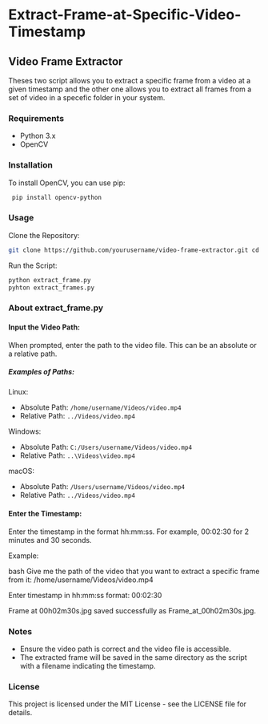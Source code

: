# Extract-Frame-at-Specific-Video-Timestamp
## Video Frame Extractor

Theses two script allows you to extract a specific frame from a video at a given timestamp and the other one allows you to extract all frames from a set of video in a specefic folder in your system.

### Requirements

- Python 3.x
- OpenCV

### Installation

To install OpenCV, you can use pip:

```bash
 pip install opencv-python
```

### Usage

Clone the Repository:
```bash
git clone https://github.com/yourusername/video-frame-extractor.git cd video-frame-extractor
```

Run the Script:
```bash
python extract_frame.py
pyhton extract_frames.py
```
### About extract_frame.py
#### Input the Video Path:

When prompted, enter the path to the video file. This can be an absolute or a relative path.

##### Examples of Paths:

Linux:
- Absolute Path: `/home/username/Videos/video.mp4`
- Relative Path: `../Videos/video.mp4`

Windows:
- Absolute Path: `C:/Users/username/Videos/video.mp4`
- Relative Path: `..\Videos\video.mp4`

macOS:
- Absolute Path: `/Users/username/Videos/video.mp4`
- Relative Path: `../Videos/video.mp4`

#### Enter the Timestamp:

Enter the timestamp in the format hh:mm:ss. For example, 00:02:30 for 2 minutes and 30 seconds.

Example:

bash Give me the path of the video that you want to extract a specific frame from it: /home/username/Videos/video.mp4

Enter timestamp in hh:mm:ss format: 00:02:30


Frame at 00h02m30s.jpg saved successfully as Frame_at_00h02m30s.jpg.

### Notes

- Ensure the video path is correct and the video file is accessible.
- The extracted frame will be saved in the same directory as the script with a filename indicating the timestamp.

### License

This project is licensed under the MIT License - see the LICENSE file for details.
